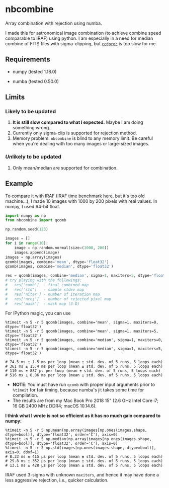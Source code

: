 # nbcombine
Array combination with rejection using numba.



I made this for astronomical image combination (to achieve combine speed comparable to IRAF) using python. I am especially in a need for median combine of FITS files with sigma-clipping, but [``ccdproc``](https://github.com/astropy/ccdproc) is too slow for me.



## Requirements

* numpy (tested 1.18.0)

* numba (tested 0.50.0)



## Limits

### Likely to be updated

1. **It is still slow compared to what I expected.** Maybe I am doing something wrong.
2. Currently only sigma-clip is supported for rejection method.
3. Memory problem: ``nbcombine`` is blind to any memory limit. Be careful when you're dealing with too many images or large-sized images.



### *Un*likely to be updated

1. Only mean/median are supported for combination.



## Example

To compare it with IRAF (IRAF time benchmark [here](https://astro.uni-bonn.de/~sysstw/lfa_html/iraf/images.imcombine.html#reject), but it's too old machine...), I made 10 images with 1000 by 200 pixels with real values. In numpy, I used 64-bit float.

```python
import numpy as np
from nbcombine import qcomb

np.random.seed(123)

images = []
for i in range(10):
    image = np.random.normal(size=(1000, 200))
    images.append(image)
images = np.array(images)
qcomb(images, combine='mean', dtype='float32')
qcomb(images, combine='median', dtype='float32')

res = qcomb(images, combine='median', sigma=1, maxiters=5, dtype='float32', full=True)
# try playing with the followings: 
#   res['comb']  - final combined map
#   res['std']   - sample stdev map
#   res['niter'] - number of iteration map
#   res['nrej']  - number of rejected pixel map
#   res['mask']  - mask map (3-D)
```

For IPython magic, you can use

```
%timeit -n 5 -r 5 qcomb(images, combine='mean', sigma=1, maxiters=0, dtype='float32')
%timeit -n 5 -r 5 qcomb(images, combine='mean', sigma=1, maxiters=5, dtype='float32')
%timeit -n 5 -r 5 qcomb(images, combine='median', sigma=1, maxiters=0, dtype='float32')
%timeit -n 5 -r 5 qcomb(images, combine='median', sigma=1, maxiters=5, dtype='float32')

# 74.5 ms ± 1.5 ms per loop (mean ± std. dev. of 5 runs, 5 loops each)
# 361 ms ± 15.4 ms per loop (mean ± std. dev. of 5 runs, 5 loops each)
# 110 ms ± 887 µs per loop (mean ± std. dev. of 5 runs, 5 loops each)
# 516 ms ± 8.86 ms per loop (mean ± std. dev. of 5 runs, 5 loops each)
```

* **NOTE**: You must have run ``qcomb`` with proper input arguments prior to ``%timeit`` for fair timing, because numba's jit takes some time for compilation.
* The results are from my Mac Book Pro 2018 15" (2.6 GHz Intel Core i7; 16 GB 2400 MHz DDR4; macOS 10.14.6).

**I think what I wrote is not so efficient as it has no much gain compared to numpy:**

```
%timeit -n 5 -r 5 np.mean(np.array(images[np.ones(images.shape, dtype=bool)], dtype='float32', order='C'), axis=0)
%timeit -n 5 -r 5 np.median(np.array(images[np.ones(images.shape, dtype=bool)], dtype='float32', order='C'), axis=0)
%timeit -n 5 -r 5 np.std(images[np.ones(images.shape, dtype=bool)], axis=0, ddof=1)
# 8.33 ms ± 415 µs per loop (mean ± std. dev. of 5 runs, 5 loops each)
# 29.8 ms ± 352 µs per loop (mean ± std. dev. of 5 runs, 5 loops each)
# 13.1 ms ± 428 µs per loop (mean ± std. dev. of 5 runs, 5 loops each)
```





IRAF used 3-sigma with unknown ``maxiters``, and hence it may have done a less aggressive rejection, i.e., quicker calculation. 